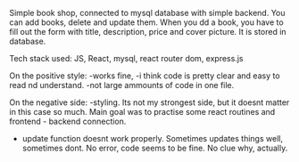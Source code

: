 Simple book shop, connected to mysql database with simple backend.
You can add books, delete and update them.
When you dd a book, you have to fill out the form with title, description, price and cover picture.
It is stored in database.

Tech stack used:
JS, React, mysql, react router dom, express.js

On the positive style:
-works fine,
-i think code is pretty clear and easy to read nd understand.
-not large ammounts of code in one file.

On the negative side:
-styling. Its not my strongest side, but it doesnt matter in this case so much. Main goal was to practise some react routines and frontend - backend connection.
- update function doesnt work properly. Sometimes updates things well, sometimes dont. No error, code seems to be fine. No clue why, actually.
